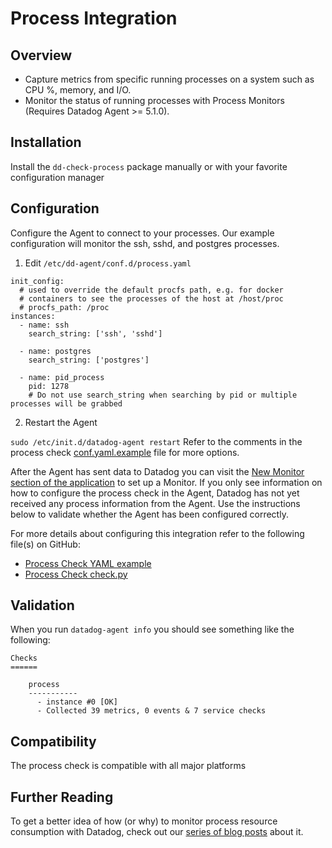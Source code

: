 # Process Integration

## Overview

* Capture metrics from specific running processes on a system such as CPU %, memory, and I/O.
* Monitor the status of running processes with Process Monitors (Requires Datadog Agent >= 5.1.0).

## Installation

Install the `dd-check-process` package manually or with your favorite configuration manager

## Configuration

Configure the Agent to connect to your processes. Our example configuration will monitor the ssh, sshd, and postgres processes.

1. Edit `/etc/dd-agent/conf.d/process.yaml`
```
init_config:
  # used to override the default procfs path, e.g. for docker
  # containers to see the processes of the host at /host/proc
  # procfs_path: /proc
instances:
  - name: ssh
    search_string: ['ssh', 'sshd']

  - name: postgres
    search_string: ['postgres']

  - name: pid_process
    pid: 1278 
    # Do not use search_string when searching by pid or multiple processes will be grabbed
```
2. Restart the Agent

```sudo /etc/init.d/datadog-agent restart```
Refer to the comments in the process check [conf.yaml.example](https://github.com/DataDog/integrations-core/blob/master/process/conf.yaml.example) file for more options.

After the Agent has sent data to Datadog you can visit the [New Monitor section of the application](https://app.datadoghq.com/monitors#create/process) to set up a Monitor. If you only see information on how to configure the process check in the Agent, Datadog has not yet received any process information from the Agent. Use the instructions below to validate whether the Agent has been configured correctly.

For more details about configuring this integration refer to the following file(s) on GitHub:

* [Process Check YAML example](https://github.com/DataDog/integrations-core/blob/master/process/conf.yaml.example)
* [Process Check check.py](https://github.com/DataDog/integrations-core/blob/master/process/check.py)

## Validation

When you run `datadog-agent info` you should see something like the following:

    Checks
    ======

        process
        -----------
          - instance #0 [OK]
          - Collected 39 metrics, 0 events & 7 service checks

## Compatibility

The process check is compatible with all major platforms

## Further Reading

To get a better idea of how (or why) to monitor process resource consumption with Datadog, check out our [series of blog posts](https://www.datadoghq.com/blog/process-check-monitoring/) about it.

